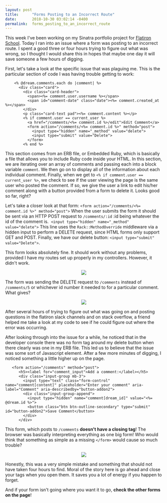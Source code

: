 ```yaml
---
layout: post
title:      "Forms Posting to an Incorrect Route"
date:       2018-10-30 03:02:14 -0400
permalink:  forms_posting_to_an_incorrect_route
---
```



This week I've been working on my Sinatra portfolio project for [Flatiron School](http://flatironschool.com).  Today I ran into an issue where a form was posting to an incorrect route.  I spent a good three or four hours trying to figure out what was wrong, so I thought I would share this in hopes that maybe one day it will save someone a few hours of digging. 

First, let's take a look at the specific issue that was plaguing me.  This is the particular section of code I was having trouble getting to work:

        <% @dream.comments.each do |comment| %>
          <div class="card">
            <div class="card-header">
              <span><%= comment.user.username %></span>
              <span id="comment-date" class="date"><%= comment.created_at %></span>
            </div>
            <p class="card-text pad"><%= comment.content %></p>
            <% if comment.user == current_user %>
              <a href="/comments/<%= comment.id %>/edit">Edit Comment</a>
              <form action="/comments/<%= comment.id %>" method="post">
                <input type="hidden" name="_method" value="delete">
                <input type="submit" value="Delete">
              </form>
            <% end %>
                    
This section comes from an ERB file, or Embedded Ruby, which is basically a file that allows you to include Ruby code inside your HTML.  In this section, we are iterating over an array of comments and passing each into a block variable `comment`. We then go on to display all of the information about each individual comment.  Finally, when we get to `<% if comment.user == current_user %>`, we check to see if the user viewing the page is the same user who posted the comment. If so, we give the user a link to edit his/her comment along with a button provided from a form to delete it. Looks good so far, right? 

Let's take a closer look at that form: `<form action="/comments/<%= comment.id %>" method="post">` When the user submits the form it should be sent via an HTTP POST request to `/comments/:id` :id being whatever the id of the comment is.  `<input type="hidden" name="_method" value="delete">` This line uses the `Rack::MethodOverride` middleware via a hidden input to perform a DELETE request, since HTML forms only support GET and POST.  Finally, we have our delete button: `<input type="submit" value="Delete">`. 

This form looks absolutely fine. It should work without any problems, provided I have my routes set up properly in my controllers. However, it didn't work.  

<p align="center"><img src="https://i.imgur.com/BKURbXv.png"></p>

The form was sending the DELETE request to `/comments` instead of `/comments/5` or whichever id number it needed to for a particular comment.  What gives?

<p align="center"><img src="https://media.giphy.com/media/U6aAKnv1z4brq/giphy.gif"></p>

After several hours of trying to figure out what was going on and posting questions in the flatiron slack channels and on stack overflow, a friend helped me take a look at my code to see if he could figure out where the error was occurring.  

After looking through into the issue for a while, he noticed that in the developer console there was no form tag around my delete button when there clearly was one in my ERB file.  This led us to believe that the issue was some sort of Javascript element.  After a few more minutes of digging, I noticed something a little higher up on the page. 

       <form action="/comments" method="post">
          <h5><label for="comment_input">Add a comment:</label></h5>
          <div class="input-group mb-3">
            <input type="text" class="form-control" name="comment[content]" placeholder="Enter your comment" aria-label="Comment" aria-describedby="button-addon2">
            <div class="input-group-append">
              <input type="hidden" name="comment[dream_id]" value="<%= @dream.id %>">
              <button class="btn btn-outline-secondary" type="submit" id="button-addon2">Save Comment</button>
            </div>
          </div>
                    
This form, which posts to `/comments` **doesn't have a closing tag**! The browser was basically interpreting everything as one big form! Who would think that something as simple as a missing `</form>` would cause so much trouble? 

<p align="center"><img src="https://media.giphy.com/media/vX9WcCiWwUF7G/giphy.gif"></p>

Honestly, this was a very simple mistake and something that should not have taken four hours to find. Moral of the story here is go ahead and close your tags when you open them. It saves you a lot of energy if you happen to forget. 

And if your form isn't going where you want it to go, **check the other forms on the page**!





